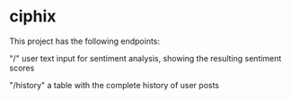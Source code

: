 # ciphix

This project has the following endpoints:

"/" user text input for sentiment analysis, showing the resulting sentiment scores

"/history" a table with the complete history of user posts
